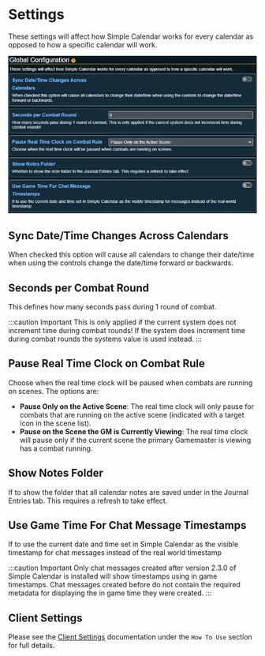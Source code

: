 # Settings

These settings will affect how Simple Calendar works for every calendar as opposed to how a specific calendar will work.

![](../images/global-config.png)

## Sync Date/Time Changes Across Calendars

When checked this option will cause all calendars to change their date/time when using the controls change the date/time forward or backwards.

## Seconds per Combat Round

This defines how many seconds pass during 1 round of combat.

:::caution Important
This is only applied if the current system does not increment time during combat rounds! If the system does increment time during combat rounds the systems value is used instead.
:::

## Pause Real Time Clock on Combat Rule

Choose when the real time clock will be paused when combats are running on scenes. The options are: 

- **Pause Only on the Active Scene**: The real time clock will only pause for combats that are running on the active scene (indicated with a target icon in the scene list).
- **Pause on the Scene the GM is Currently Viewing**: The real time clock will pause only if the current scene the primary Gamemaster is viewing has a combat running.

## Show Notes Folder

If to show the folder that all calendar notes are saved under in the Journal Entries tab. This requires a refresh to take effect. 

## Use Game Time For Chat Message Timestamps

If to use the current date and time set in Simple Calendar as the visible timestamp for chat messages instead of the real world timestamp

:::caution Important
Only chat messages created after version 2.3.0 of Simple Calendar is installed will show timestamps using in game timestamps. Chat messages created before do not contain the required metadata for displaying the in game time they were created.
:::

## Client Settings

Please see the [Client Settings](../using-sc/client-settings) documentation under the `How To Use` section for full details.
